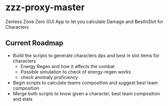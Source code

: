 # zzz-proxy-master

Zenless Zone Zero GUI App to let you calculate Damage and BestInSlot for Characters

## Current Roadmap

- Build the scripts to generate characters dps and best in slot items for characters
  - Energy Regen and how it affects the combat
  - Possible simulation to check of energy-regen works
  - check anomaly proficiency
- Begin scripts to calculate teams composition and suggest best team composition
- Merge both scripts to know given a character, best team composition and stats

